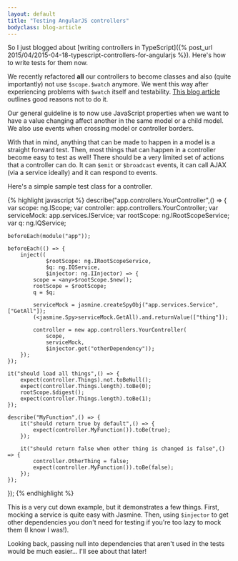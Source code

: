 ```yaml
---
layout: default
title: "Testing AngularJS controllers"
bodyclass: blog-article
---
```


So I just blogged about [writing controllers in TypeScript]({% post_url 2015/04/2015-04-18-typescript-controllers-for-angularjs %}). Here's how to write tests
for them now.

<!-- more -->

We recently refactored **all** our controllers to become classes and also (quite importantly) not use `$scope.$watch` anymore. We went this way after experiencing
problems with `$watch` itself and testability. [This blog article](http://www.benlesh.com/2013/10/title.html) outlines good reasons not to do it.

Our general guideline is to now use JavaScript properties when we want to have a value changing affect another in the same model or a child model. We also use
events when crossing model or controller borders.

With that in mind, anything that can be made to happen in a model is a straight forward test. Then, most things that can happen in a controller become easy to
test as well! There should be a very limited set of actions that a controller can do. It can `$emit` or `$broadcast` events, it can call AJAX (via a service
ideally) and it can respond to events.

Here's a simple sample test class for a controller.

{% highlight javascript %}
describe("app.controllers.YourController",() => {
    var scope: ng.IScope;
    var controller: app.controllers.YourController;
    var serviceMock: app.services.IService;
    var rootScope: ng.IRootScopeService;
    var q: ng.IQService;

    beforeEach(module("app"));

    beforeEach(() => {
        inject((
                $rootScope: ng.IRootScopeService, 
                $q: ng.IQService, 
                $injector: ng.IInjector) => {
            scope = <any>$rootScope.$new();
            rootScope = $rootScope;
            q = $q;

            serviceMock = jasmine.createSpyObj("app.services.Service", ["GetAll"]);
            (<jasmine.Spy>serviceMock.GetAll).and.returnValue(["thing"]);

            controller = new app.controllers.YourController(
                scope,
                serviceMock,
                $injector.get("otherDependency"));
        });
    });

    it("should load all things",() => {
        expect(controller.Things).not.toBeNull();
        expect(controller.Things.length).toBe(0);
        rootScope.$digest();
        expect(controller.Things.length).toBe(1);
    });

    describe("MyFunction",() => {
        it("should return true by default",() => {
            expect(controller.MyFunction()).toBe(true);
        });

        it("should return false when other thing is changed is false",() => {
            controller.OtherThing = false;
            expect(controller.MyFunction()).toBe(false);
        });
    });
});
{% endhighlight %}

This is a very cut down example, but it demonstrates a few things. First, mocking a service is quite easy with Jasmine. Then, using `$injector` to get
other dependencies you don't need for testing if you're too lazy to mock them (I know I was!).

Looking back, passing null into dependencies that aren't used in the tests would be much easier... I'll see about that later!